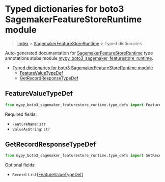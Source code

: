 # Typed dictionaries for boto3 SagemakerFeatureStoreRuntime module

> [Index](..) > [SagemakerFeatureStoreRuntime](.) > Typed dictionaries

Auto-generated documentation for
[SagemakerFeatureStoreRuntime](https://boto3.amazonaws.com/v1/documentation/api/1.17.77/reference/services/sagemaker-featurestore-runtime.html#SagemakerFeatureStoreRuntime)
type annotations stubs module
[mypy_boto3_sagemaker_featurestore_runtime](https://pypi.org/project/mypy-boto3-sagemaker-featurestore-runtime/).

- [Typed dictionaries for boto3 SagemakerFeatureStoreRuntime module](#typed-dictionaries-for-boto3-sagemakerfeaturestoreruntime-module)
  - [FeatureValueTypeDef](#featurevaluetypedef)
  - [GetRecordResponseTypeDef](#getrecordresponsetypedef)

## FeatureValueTypeDef

```python
from mypy_boto3_sagemaker_featurestore_runtime.type_defs import FeatureValueTypeDef
```

Required fields:

- `FeatureName`: `str`
- `ValueAsString`: `str`

## GetRecordResponseTypeDef

```python
from mypy_boto3_sagemaker_featurestore_runtime.type_defs import GetRecordResponseTypeDef
```

Optional fields:

- `Record`: `List`\[[FeatureValueTypeDef](./type_defs.md#featurevaluetypedef)\]

